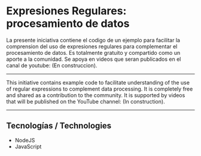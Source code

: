 # Expresiones Regulares:  procesamiento de datos

La presente iniciativa contiene el codigo de un ejemplo para facilitar la comprension del uso de expresiones regulares para complementar el procesamiento de datos.
Es totalmente gratuito y compartido como un aporte a la comunidad. 
Se apoya en videos que seran publicados en el canal de youtube:  (En construccion). 

___

This initiative contains example code to facilitate understanding of the use of regular expressions to complement data processing.
It is completely free and shared as a contribution to the community.
It is supported by videos that will be published on the YouTube channel: (In construction). 
___

## Tecnologías / Technologies

* NodeJS
* JavaScript
